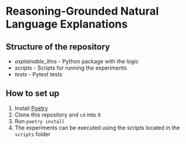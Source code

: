 # Reasoning-Grounded Natural Language Explanations

## Structure of the repository

* *explainable_llms* - Python package with the logic
* *scripts* - Scripts for running the experiments
* *tests* - Pytest tests

## How to set up

1. Install [Poetry](https://python-poetry.org/)
2. Clone this repository and `cd` into it
3. Run `poetry install`
4. The experiments can be executed using the scripts located in the `scripts` folder
